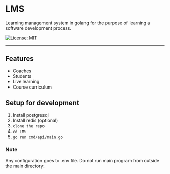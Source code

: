 # LMS
Learning management system in golang for the purpose of learning a software development process.

[![License: MIT](https://img.shields.io/badge/license-MIT-informational)](https://github.com/cbrom/LMS/blob/master/LICENSE)

---

## Features

* Coaches
* Students
* Live learning
* Course curriculum 

## Setup for development

1. Install postgresql
2. Install redis (optional)
3. ```clone the repo```
4. ```cd LMS```
5. ```go run cmd/api/main.go```

### Note
Any configuration goes to .env file.
Do not run main program from outside the main directory.

